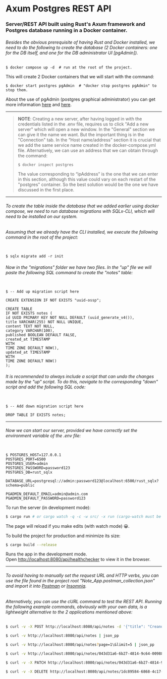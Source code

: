 # Axum Postgres REST API

### Server/REST API built using Rust's Axum framework and Postgres database running in a Docker container.

###### Besides the obvious prerequisite of having Rust and Docker installed, we need to do the following to create the database (2 Docker containers: one for the DB itself, and one for the DB administrator UI [pgAdmin]).

```
$ docker compose up -d  # run at the root of the project.
```

This will create 2 Docker containers that we will start with the command:

```
$ docker start postgres pgAdmin  # "docker stop postgres pgAdmin" to stop them.
```

About the use of pgAdmin (postgres graphical administrator) you can get more information [here][1] and [here][2].

---

> **NOTE**: Creating a new server, after having logged in with the credentials listed in the .env file, requires us to click "Add a new server" which will open a new window. In the "General" section we can give it the name we want. But the important thing is in the "Connection" tab. In the “Host name/address” section it is crucial that we add the same service name created in the docker-compose.yml file. Alternatively, we can use an address that we can obtain through the command:
>
> ```
> $ docker inspect postgres
> ```
>
> The value corresponding to “ipAddress” is the one that we can enter in this section, although this value could vary on each restart of the "postgres" container. So the best solution would be the one we have discussed in the first place.

---

###### To create the table inside the database that we added earlier using docker compose, we need to run database migrations with SQLx-CLI, which will need to be installed on our system.

###### Assuming that we already have the CLI installed, we execute the following command in the root of the project:

```

$ sqlx migrate add -r init

```

###### Now in the "migrations" folder we have two files. In the "up" file we will paste the following SQL command to create the "notes" table:

```

$ -- Add up migration script here

CREATE EXTENSION IF NOT EXISTS "uuid-ossp";

CREATE TABLE
IF NOT EXISTS notes (
id UUID PRIMARY KEY NOT NULL DEFAULT (uuid_generate_v4()),
title VARCHAR(255) NOT NULL UNIQUE,
content TEXT NOT NULL,
category VARCHAR(100),
published BOOLEAN DEFAULT FALSE,
created_at TIMESTAMP
WITH
TIME ZONE DEFAULT NOW(),
updated_at TIMESTAMP
WITH
TIME ZONE DEFAULT NOW()
);

```

###### It is recommended to always include a script that can undo the changes made by the "up" script. To do this, navigate to the corresponding "down" script and add the following SQL code:

```

$ -- Add down migration script here

DROP TABLE IF EXISTS notes;

```

---

###### Now we can start our server, provided we have correctly set the environment variable of the .env file:

```

$ POSTGRES_HOST=127.0.0.1
POSTGRES_PORT=6500
POSTGRES_USER=admin
POSTGRES_PASSWORD=password123
POSTGRES_DB=rust_sqlx

DATABASE_URL=postgresql://admin:password123@localhost:6500/rust_sqlx?schema=public

PGADMIN_DEFAULT_EMAIL=admin@admin.com
PGADMIN_DEFAULT_PASSWORD=password123

```

To run the server (in development mode):

```bash
$ cargo run # or cargo watch -q -c -w src/ -x run (cargo-watch must be installed on the system)
```

The page will reload if you make edits (with watch mode) 😀.

To build the project for production and minimize its size:

```bash
$ cargo build --release
```

Runs the app in the development mode.<br>
Open [http://localhost:8080/api/healthchecker](http://localhost:8080/api/healthchecker) to view it in the browser.

---

###### To avoid having to manually set the request URL and HTTP verbs, you can use the file found in the project root "Note_App.postman_collection.json" and import it into [Postman](https://www.postman.com/) or [Insomnia](https://insomnia.rest/).

###### Alternatively, you can use the cURL command to test the REST API. Running the following example commands, obviously with your own data, is a lightweight alternative to the 2 applications mentioned above:

```bash
$ curl -v -X POST http://localhost:8080/api/notes -d '{"title": "Creando nota con cURL", "content": "Funcionará ahora?", "category": "FastAPI"}' -H "content-type: application/json" | json_pp
```

```bash
$ curl -v http://localhost:8080/api/notes | json_pp
```

```bash
$ curl -v http://localhost:8080/api/notes?page=1\&limit=5 | json_pp
```

```bash
$ curl -v http://localhost:8080/api/notes/043d31a6-6b27-4814-9c64-00988f8e28af | json_pp # replace the id with one that is actually in your DB.
```

```bash
$ curl -v -X PATCH http://localhost:8080/api/notes/043d31a6-6b27-4814-9c64-00988f8e28af -d '{"title": "Editando nota con cURL", "content": "Todo está funcionando hasta el momento 😀😀", "category": "Custom FastAPI", "published" : true}' -H "content-type: application/json" | json_pp
```

```bash
$ curl -v -X DELETE http://localhost:8080/api/notes/1dc89584-6868-4c17-a21e-3f592617f917
```

[1]: https://anasdidi.dev/articles/200713-docker-compose-postgres/
[2]: https://www.youtube.com/watch?v=uKlRp6CqpDg
[//]: # "https://stackoverflow.com/questions/19985235/break-long-lines-in-markdown-code"
[//]: # "https://ajaxhispano.com/ask/comentarios-en-markdown-13816/"
